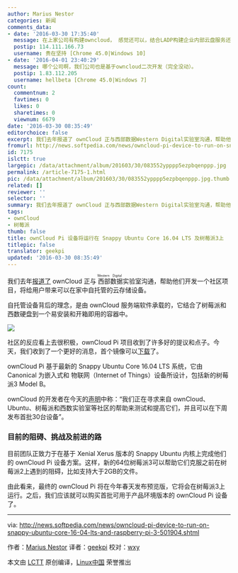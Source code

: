 ```yaml
---
author: Marius Nestor
categories: 新闻
comments_data:
- date: '2016-03-30 17:35:40'
  message: 在上家公司有构建owncloud， 感觉还可以，结合LADP构建企业内部云盘服务还是挺好玩的。
  postip: 114.111.166.73
  username: 贵在坚持 [Chrome 45.0|Windows 10]
- date: '2016-04-01 23:40:29'
  message: 哪个公司啊，我们公司也是基于owncloud二次开发（完全没动）。
  postip: 1.83.112.205
  username: hellbeta [Chrome 45.0|Windows 7]
count:
  commentnum: 2
  favtimes: 0
  likes: 0
  sharetimes: 0
  viewnum: 6679
date: '2016-03-30 08:35:49'
editorchoice: false
excerpt: 我们去年报道了 ownCloud 正与西部数据Western Digital实验室沟通，帮助他们开发一个社区项目，将给用户带来可以在家中自托管的云存储设备。
fromurl: http://news.softpedia.com/news/owncloud-pi-device-to-run-on-snappy-ubuntu-core-16-04-lts-and-raspberry-pi-3-501904.shtml
id: 7175
islctt: true
largepic: /data/attachment/album/201603/30/083552ypppp5ezpbqenppp.jpg
permalink: /article-7175-1.html
pic: /data/attachment/album/201603/30/083552ypppp5ezpbqenppp.jpg.thumb.jpg
related: []
reviewer: ''
selector: ''
summary: 我们去年报道了 ownCloud 正与西部数据Western Digital实验室沟通，帮助他们开发一个社区项目，将给用户带来可以在家中自托管的云存储设备。
tags:
- ownCloud
- 树莓派
thumb: false
title: ownCloud Pi 设备将运行在 Snappy Ubuntu Core 16.04 LTS 及树莓派3上
titlepic: false
translator: geekpi
updated: '2016-03-30 08:35:49'
---
```


我们去年[报道了](http://news.softpedia.com/news/owncloud-partnerships-with-wd-to-bring-self-hosted-cloud-storage-in-users-homes-497512.shtml) ownCloud 正与<ruby> 西部数据 <rp>  （ </rp> <rt>  Western Digital </rt> <rp>  ） </rp></ruby>实验室沟通，帮助他们开发一个社区项目，将给用户带来可以在家中自托管的云存储设备。


自托管设备背后的理念，是由 ownCloud 服务端软件承载的，它结合了树莓派和西数硬盘到一个易安装和开箱即用的容器中。


![](/data/attachment/album/201603/30/083552ypppp5ezpbqenppp.jpg)


社区的反应看上去很积极，ownCloud Pi 项目收到了许多好的提议和点子。今天，我们收到了一个更好的消息，首个镜像可以[下载](http://people.canonical.com/%7Ekyrofa/owncloud-pi/)了。


ownCloud Pi 基于最新的 Snappy Ubuntu Core 16.04 LTS 系统，它由 Canonical 为嵌入式和 物联网（Internet of Things）设备所设计，包括新的树莓派3 Model B。


ownCloud 的开发者在今天的[声明](https://owncloud.org/blog/wd-labs-raspberry-pi-owncloud-and-ubuntu/)中称：“我们正在寻求来自 ownCloud、Ubuntu、树莓派和西数实验室等社区的帮助来测试和提高它们，并且可以在下周发布首批30台设备”。


### 目前的阻碍、挑战及前进的路


目前团队正致力于在基于 Xenial Xerus 版本的 Snappy Ubuntu 内核上完成他们的 ownCloud Pi 设备方案。这样，新的64位树莓派3可以帮助它们克服之前在树莓派2上遇到的阻碍，比如支持大于2GB的文件。


由此看来，最终的 ownCloud Pi 将在今年春天发布预览版，它将会在树莓派3上运行。之后，我们应该就可以购买首批可用于产品环境版本的 ownCloud Pi 设备了。




---


via: <http://news.softpedia.com/news/owncloud-pi-device-to-run-on-snappy-ubuntu-core-16-04-lts-and-raspberry-pi-3-501904.shtml>


作者：[Marius Nestor](http://news.softpedia.com/editors/browse/marius-nestor) 译者：[geekpi](https://github.com/geekpi) 校对：[wxy](https://github.com/wxy)


本文由 [LCTT](https://github.com/LCTT/TranslateProject) 原创编译，[Linux中国](https://linux.cn/) 荣誉推出